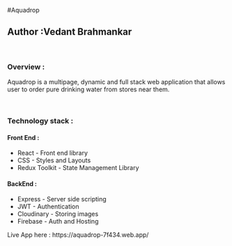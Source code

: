 #A q u a d r o p 

<h2>Author :Vedant Brahmankar</h2>
<br />

<h3>Overview : </h3>
<p>Aquadrop is a multipage, dynamic and full stack web application that allows user to order pure drinking water from stores near them.</p>
<br/>
<h3>Technology stack : </h3>
<h4><b>Front End : </b></h4>
<ul>
  <li>React - Front end library</li>
  <li>CSS - Styles and Layouts</li>
  <li>Redux Toolkit - State Management Library</li>
</ul>
<h4><b>BackEnd :</b></h4>
<ul>
  <li>Express - Server side scripting</li>
  <li>JWT - Authentication</li>
  <li>Cloudinary - Storing images</li>
  <li>Firebase - Auth and Hosting</li>
</ul>
 
Live App here : https://aquadrop-7f434.web.app/
